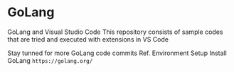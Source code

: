 # GoLang
GoLang and Visual Studio Code 
This repository consists of sample codes that are tried and executed with extensions in VS Code

Stay tunned for more GoLang code commits
Ref. Environment Setup Install GoLang `https://golang.org/`

